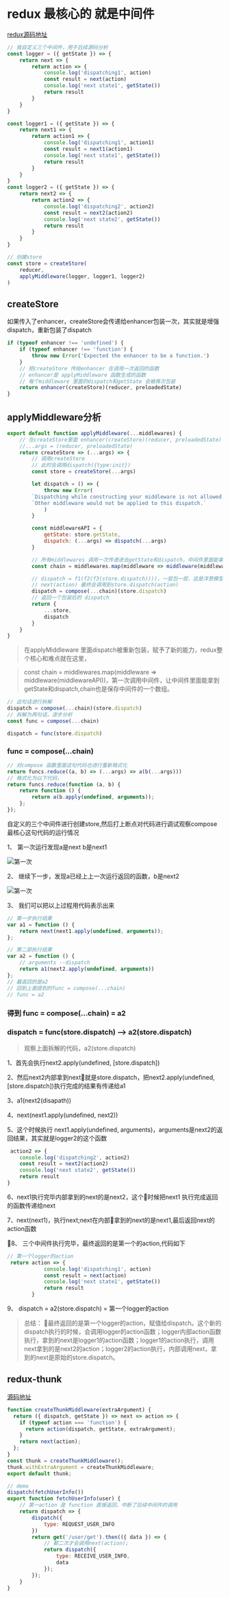 # redux 最核心的 就是中间件

[redux源码地址](https://github.com/reduxjs/redux/blob/master/src/compose.js)

```js
// 我自定义三个中间件，用于后续源码分析
const logger = ({ getState }) => {
    return next => {
        return action => {
            console.log('dispatching1', action)
            const result = next(action)
            console.log('next state1', getState())
            return result
        }
    }
}

const logger1 = ({ getState }) => {
    return next1 => {
        return action1 => {
            console.log('dispatching1', action1)
            const result = next1(action1)
            console.log('next state1', getState())
            return result
        }
    }
}
const logger2 = ({ getState }) => {
    return next2 => {
        return action2 => {
            console.log('dispatching2', action2)
            const result = next2(action2)
            console.log('next state2', getState())
            return result
        }
    }
}

// 创建store
const store = createStore(
    reducer,
    applyMiddleware(logger, logger1, logger2)
)

```

## createStore

如果传入了enhancer，createStore会传递给enhancer包装一次，其实就是增强dispatch，重新包装了dispatch

```js
if (typeof enhancer !== 'undefined') {
    if (typeof enhancer !== 'function') {
        throw new Error('Expected the enhancer to be a function.')
    }
    // 把createStore 传给enhancer 在调用一次返回的函数
    // enhancer是 applyMiddleware 函数生成的函数
    // 每个middleware 里面的dispatch和getState 会被再次包装
    return enhancer(createStore)(reducer, preloadedState)
}
```

## applyMiddleware分析

```js
export default function applyMiddleware(...middlewares) {
    // 在createStore里面 enhancer(createStore)(reducer, preloadedState)
    //...args = (reducer, preloadedState)
    return createStore => (...args) => {
        // 调用createStore
        // 此时会调用dispatch({type:init})
        const store = createStore(...args)

        let dispatch = () => {
            throw new Error(
        `Dispatching while constructing your middleware is not allowed. ` +
        `Other middleware would not be applied to this dispatch.`
            )
        }

        const middlewareAPI = {
            getState: store.getState,
            dispatch: (...args) => dispatch(...args)
        }

        // 所有middlewares 调用一次传递进去getState和dispatch，中间件里面能拿到getState和dispatch
        const chain = middlewares.map(middleware => middleware(middlewareAPI))

        // dispatch = f1(f2(f3(store.dispatch))))，一层包一层，这是洋葱模型，直到抛到最根上的store.dispatch
        // next(action) 最终会调用到store.dispatch(action)
        dispatch = compose(...chain)(store.dispatch)
        // 返回一个包装后的 dispatch
        return {
            ...store,
            dispatch
        }
    }
}
```

> 在applyMiddleware 里面dispatch被重新包装，赋予了新的能力，redux整个核心和难点就在这里，

> const chain = middlewares.map(middleware => middleware(middlewareAPI))，第一次调用中间件，让中间件里面能拿到getState和dispatch,chain也是保存中间件的一个数组。

```js
// 这句话进行拆解
dispatch = compose(...chain)(store.dispatch)
// 拆解为两句话，逐步分析
const func = compose(...chain)

dispatch = func(store.dispatch)
```

### func = compose(...chain)

```js
// 对compose 函数里面这句代码也进行重新格式化
return funcs.reduce((a, b) => (...args) => a(b(...args)))
// 格式化为以下代码，
return funcs.reduce(function (a, b) {
    return function () {
        return a(b.apply(undefined, arguments));
    };
});
```

自定义的三个中间件进行创建store,然后打上断点对代码进行调试观察compose最核心这句代码的运行情况

1、 第一次运行发现a是next b是next1

![第一次](./imgs/redux-compose1.png)

2、 继续下一步，发现a已经上上一次运行返回的函数，b是next2

![第一次](./imgs/redux-compose2.png)

3、 我们可以把以上过程用代码表示出来

```js
// 第一步执行结果
var a1 = function () {
    return next(next1.apply(undefined, arguments));
};

// 第二部执行结果
var a2 = function () {
    // arguments --dispatch
    return a1(next2.apply(undefined, arguments))
};
// 最返回的是a2
// 回到上面提到的func = compose(...chain)
// func = a2
```

### **得到 func = compose(...chain) = a2**

### dispatch = func(store.dispatch) --> a2(store.dispatch)

> 观察上面拆解的代码，a2(store.dispatch)

1、首先会执行next2.apply(undefined, [store.dispatch])

2、然后next2内部拿到next就是store.dispatch，把next2.apply(undefined, [store.dispatch])执行完成的结果有传递给a1

3、a1(next2(disapath))

4、next(next1.apply(undefined, next2))

5、这个时候执行 next1.apply(undefined, arguments)，arguments是next2的返回结果，其实就是logger2的这个函数

```js
 action2 => {
    console.log('dispatching2', action2)
    const result = next2(action2)
    console.log('next state2', getState())
    return result
}
```

6、next1执行完毕内部拿到的next的是next2，这个时候把next1 执行完成返回的函数传递给next

7、next(next1)，执行next;next在内部拿到的next的是next1,最后返回next的action函数

8、 三个中间件执行完毕，最终返回的是第一个的action,代码如下

```js
// 第一个logger的action
 return action => {
            console.log('dispatching1', action)
            const result = next(action)
            console.log('next state1', getState())
            return result
        }
```

9、 dispatch = a2(store.dispatch) = 第一个logger的action

> 总结： 最终返回的是第一个logger的action，赋值给dispatch。这个新的dispatch执行的时候，会调用logger的action函数；logger内部action函数执行，拿到的next是logger1的action函数；logger1的action执行，调用next拿到的是next2的action；logger2的action执行，内部调用next，拿到的next是原始的store.dispatch。

## redux-thunk

[源码地址](https://github.com/reduxjs/redux-thunk/blob/master/src/index.js)

```js
function createThunkMiddleware(extraArgument) {
  return ({ dispatch, getState }) => next => action => {
    if (typeof action === 'function') {
      return action(dispatch, getState, extraArgument);
    }
    return next(action);
  };
}
const thunk = createThunkMiddleware();
thunk.withExtraArgument = createThunkMiddleware;
export default thunk;

// demo
dispatch(fetchUserInfo())
export function fetchUserInfo(user) {
    // 第一action 是 function 直接返回，中断了后续中间件的调用
    return dispatch => {
        dispatch({
            type: REQUEST_USER_INFO
        })
        return get('/user/get').then(({ data }) => {
            // 都二次才会调用next(action);
            return dispatch({
                type: RECEIVE_USER_INFO,
                data
            });
        });
    }
}
```

